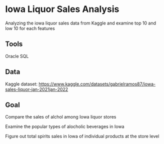 # Iowa Liquor Sales Analysis
Analyzing the iowa liquor sales data from Kaggle and examine top 10 and low 10 for each features

## Tools
Oracle SQL

## Data
Kaggle dataset:
https://www.kaggle.com/datasets/gabrielramos87/iowa-sales-liquor-jan-2021jan-2022

## Goal
Compare the sales of alchol among Iowa liquor stores

Examine the popular types of alocholic beverages in Iowa

Figure out total spirits sales in Iowa of individual products at the store level
